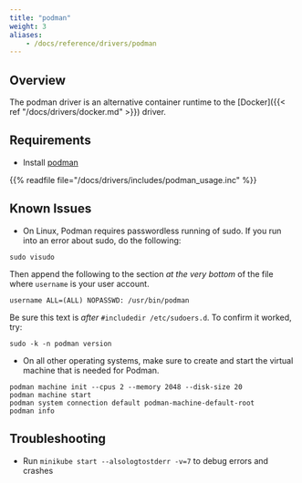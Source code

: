 ```yaml
---
title: "podman"
weight: 3
aliases:
    - /docs/reference/drivers/podman
---
```


## Overview

The podman driver is an alternative container runtime to the [Docker]({{< ref "/docs/drivers/docker.md" >}}) driver.

## Requirements

- Install [podman](https://podman.io/getting-started/installation.html)

{{% readfile file="/docs/drivers/includes/podman_usage.inc" %}}

## Known Issues

- On Linux, Podman requires passwordless running of sudo. If you run into an error about sudo, do the following:

```shell
sudo visudo
```
Then append the following to the section *at the very bottom* of the file where `username` is your user account.

```shell
username ALL=(ALL) NOPASSWD: /usr/bin/podman
```

Be sure this text is *after* `#includedir /etc/sudoers.d`. To confirm it worked, try:

```shell
sudo -k -n podman version
```

- On all other operating systems, make sure to create and start the virtual machine that is needed for Podman.

```shell
podman machine init --cpus 2 --memory 2048 --disk-size 20
podman machine start
podman system connection default podman-machine-default-root
podman info
```

## Troubleshooting

- Run `minikube start --alsologtostderr -v=7` to debug errors and crashes
